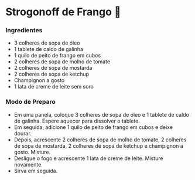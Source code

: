 ﻿# Strogonoff de Frango :chicken:



### Ingredientes

- 3 colheres de sopa de óleo
- 1 tablete de caldo de galinha
- 1 quilo de peito de frango em cubos
- 2 colheres de sopa de molho de tomate
- 2 colheres de sopa de mostarda
- 2 colheres de sopa de ketchup
- Champignon a gosto
- 1 lata de creme de leite sem soro

### Modo de Preparo

- Em uma panela, coloque 3 colheres de sopa de óleo e 1 tablete de caldo de galinha. Espere aquecer para dissolver o tablete.
- Em seguida, adicione 1 quilo de peito de frango em cubos e deixe dourar.
- Depois, acrescente 2 colheres de sopa de molho de tomate, 2 colheres de sopa de mostarda, 2 colheres de sopa de ketchup e champignon a gosto. Misture.
- Desligue o fogo e acrescente 1 lata de creme de leite. Misture novamente.
- Sirva em seguida.
